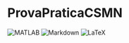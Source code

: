 # ProvaPraticaCSMN
![MATLAB](https://img.shields.io/badge/MATLAB-blue.svg?style=for-the-badge&logo=matlab&logoColor=white)
![Markdown](https://img.shields.io/badge/markdown-%23000000.svg?style=for-the-badge&logo=markdown&logoColor=white)
![LaTeX](https://img.shields.io/badge/latex-%23008080.svg?style=for-the-badge&logo=latex&logoColor=white)

